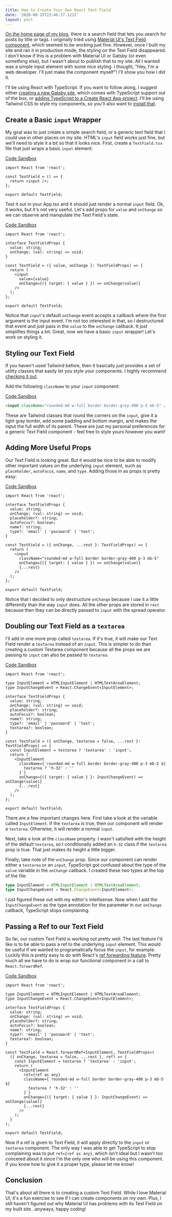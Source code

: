 ```yaml
---
title: How to Create Your Own React Text Field
date: '2020-08-15T23:46:37.121Z'
layout: post
---
```


[On the home page of my blog](https://brettfisher.dev), there is a search field that lets you search for posts by title or tags. I originally tried using [Material UI's Text Field component](https://material-ui.com/components/text-fields/#text-field), which seemed to be working just fine. However, once I built my site and ran it in production mode, the styling on the Text Field disappeared. I don't know if this is a problem with Material UI or Gatsby (or even something else), but I wasn't about to publish that to my site. All I wanted was a simple input element with some nice styling. I thought, "Hey, I'm a web developer. I'll just make the component myself"! I'll show you how I did it.

I'll be using React with TypeScript. If you want to follow along, I suggest either [creating a new Gatsby site](https://www.gatsbyjs.com/docs/quick-start/), which comes with TypeScript support out of the box, or [adding TypeScript to a Create React App project](https://create-react-app.dev/docs/adding-typescript/). I'll be using Tailwind CSS to style my components, so you'll also want to [install that](https://tailwindcss.com/docs/installation).

## Create a Basic `input` Wrapper

My goal was to just create a simple search field, or a generic text field that I could use in other places on my site. HTML's `input` field works just fine, but we'll need to style it a bit so that it looks nice. First, create a `TextField.tsx` file that just wraps a basic `input` element:

[Code Sandbox](https://codesandbox.io/s/react-text-field-0dvft?file=/src/TextFieldBasicWrapper.tsx)

```tsx
import React from 'react';

const TextField = () => {
  return <input />;
};

export default TextField;
```

Test it out in your App.tsx and it should just render a normal `input` field. Ok, it works, but it's not very useful. Let's add props for `value` and `onChange` so we can observe and manipulate the Text Field's state.

[Code Sandbox](https://codesandbox.io/s/react-text-field-0dvft?file=/src/TextFieldWithState.tsx)

```tsx
import React from 'react';

interface TextFieldProps {
  value: string;
  onChange: (val: string) => void;
}

const TextField = ({ value, onChange }: TextFieldProps) => {
  return (
    <input
      value={value}
      onChange={({ target: { value } }) => onChange(value)}
    />
  );
};

export default TextField;
```

Notice that `input`'s default `onChange` event accepts a callback where the first argument is the input event. I'm not too interested in that, so I destructured that event and just pass in the `value` to the `onChange` callback. It just simplifies things a bit. Great, now we have a basic `input` wrapper! Let's work on styling it.

## Styling our Text Field

If you haven't used Tailwind before, then it basically just provides a set of utility classes that easily let you style your components. I highly recommend [checking it out](https://tailwindcss.com/).

Add the following `className` to your `input` component:

[Code Sandbox](https://codesandbox.io/s/react-text-field-0dvft?file=/src/TextFieldStyled.tsx)

```html
<input className="rounded-md w-full border border-gray-400 p-3 mb-5" ... />
```

These are Tailwind classes that round the corners on the `input`, give it a light gray border, add some padding and bottom margin, and makes the input the full width of its parent. These are just my personal preferences for a generic Text Field component - feel free to style yours however you want!

## Adding More Useful Props

Our Text Field is looking great. But it would be nice to be able to modify other important values on the underlying `input` element, such as `placeholder`, `autoFocus`, `name`, and `type`. Adding those in as props is pretty easy:

[Code Sandbox](https://codesandbox.io/s/react-text-field-0dvft?file=/src/TextFieldWithMoreProps.tsx)

```tsx
import React from 'react';

interface TextFieldProps {
  value: string;
  onChange: (val: string) => void;
  placeholder?: string;
  autoFocus?: boolean;
  name?: string;
  type?: 'email' | 'password' | 'text';
}

const TextField = ({ onChange, ...rest }: TextFieldProps) => {
  return (
    <input
      className="rounded-md w-full border border-gray-400 p-3 mb-5"
      onChange={({ target: { value } }) => onChange(value)}
      {...rest}
    />
  );
};

export default TextField;
```

Notice that I decided to only destructure `onChange` because I use it a little differently than the way `input` does. All the other props are stored in `rest` because then they can be directly passed to `input` with the spread operator.

## Doubling our Text Field as a `textarea`

I'll add in one more prop called `textarea`. If it's true, it will make our Text Field render a `textarea` instead of an `input`. This is simpler to do than creating a custom Textarea component because all the props we are passing to `input` can also be passed to `textarea`.

[Code Sandbox](https://codesandbox.io/s/react-text-field-0dvft?file=/src/TextFieldWithTextarea.tsx)

```tsx
import React from 'react';

type InputElement = HTMLInputElement | HTMLTextAreaElement;
type InputChangeEvent = React.ChangeEvent<InputElement>;

interface TextFieldProps {
  value: string;
  onChange: (val: string) => void;
  placeholder?: string;
  autoFocus?: boolean;
  name?: string;
  type?: 'email' | 'password' | 'text';
  textarea?: boolean;
}

const TextField = ({ onChange, textarea = false, ...rest }: TextFieldProps) => {
  const InputElement = textarea ? 'textarea' : 'input';
  return (
    <InputElement
      className={`rounded-md w-full border border-gray-400 p-3 mb-5 ${
        textarea ? 'h-32' : ''
      }`}
      onChange={({ target: { value } }: InputChangeEvent) => onChange(value)}
      {...rest}
    />
  );
};

export default TextField;
```

There are a few important changes here. First take a look at the variable called `InputElement`. If the `textarea` is true, then our component will render a `textarea`. Otherwise, it will render a normal `input`.

Next, take a look at the `className` property. I wasn't satisfied with the height of the default `textarea`, so I conditionally added an `h-32` class if the `textarea` prop is true. That just makes its height a little bigger.

Finally, take note of the `onChange` prop. Since our component can render either a `textarea` or an `input`, TypeScript got confused about the type of the `value` variable in the `onChange` callback. I created these two types at the top of the file:

```ts
type InputElement = HTMLInputElement | HTMLTextAreaElement;
type InputChangeEvent = React.ChangeEvent<InputElement>;
```

I just figured these out with my editor's intellisense. Now when I add the `InputChangeEvent` as the type annotation for the parameter in our `onChange` callback, TypeScript stops complaining.

## Passing a Ref to our Text Field

So far, our custom Text Field is working out pretty well. The last feature I'd like is to be able to pass a ref to the underlying `input` element. This would be useful if we wanted to programatically focus the `input`, for example. Luckily this is pretty easy to do with React's [ref forwarding feature](https://reactjs.org/docs/forwarding-refs.html). Pretty much all we have to do is wrap our functional component in a call to `React.forwardRef`.

[Code Sandbox](https://codesandbox.io/s/react-text-field-0dvft?file=/src/TextFieldWithRef.tsx)

```tsx
import React from 'react';

type InputElement = HTMLInputElement | HTMLTextAreaElement;
type InputChangeEvent = React.ChangeEvent<InputElement>;

interface TextFieldProps {
  value: string;
  onChange: (val: string) => void;
  placeholder?: string;
  autoFocus?: boolean;
  name?: string;
  type?: 'email' | 'password' | 'text';
  textarea?: boolean;
}

const TextField = React.forwardRef<InputElement, TextFieldProps>(
  ({ onChange, textarea = false, ...rest }, ref) => {
    const InputElement = textarea ? 'textarea' : 'input';
    return (
      <InputElement
        ref={ref as any}
        className={`rounded-md w-full border border-gray-400 p-3 mb-5 ${
          textarea ? 'h-32' : ''
        }`}
        onChange={({ target: { value } }: InputChangeEvent) => onChange(value)}
        {...rest}
      />
    );
  }
);

export default TextField;
```

Now if a ref is given to Text Field, it will apply directly to the `input` or `textarea` component. The only way I was able to get TypeScript to stop complaining was to put `ref={ref as any}`, which isn't ideal but I wasn't too concered about it since I'm the only one who will be using this component. If you know how to give it a proper type, please let me know!

## Conclusion

That's about all there is to creating a custom Text Field. While I love Material UI, it's a fun exercise to see if I can create components on my own. Plus, I still haven't figured out why Material UI has problems with its Text Field on my built site...anyways, happy coding!
